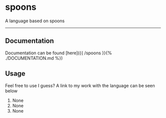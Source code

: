 # spoons
A language based on spoons

---

## Documentation
Documentation can be found [here]({{ /spoons }}{% ./DOCUMENTATION.md %})

## Usage
Feel free to use I guess? A link to my work with the language can be seen below
1. None
2. None
3. None

